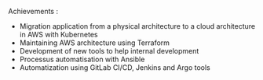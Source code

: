 Achievements :
* Migration application from a physical architecture to a cloud architecture in AWS with Kubernetes
* Maintaining AWS architecture using Terraform
* Development of new tools to help internal development
* Processus automatisation with Ansible
* Automatization using GitLab CI/CD, Jenkins and Argo tools
